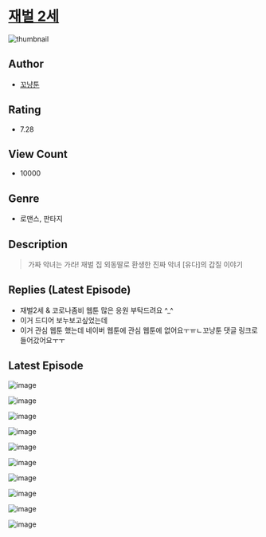 # [재벌 2세](https://comic.naver.com/challenge/list?titleId=810284)
![thumbnail](https://image-comic.pstatic.net/user_contents_data/challenge_comic/2023/05/23/365005/upload_7219605761544172089_480x623.jpeg)

## Author
- [꼬냥툰](https://comic.naver.com/artistTitle?id=365005)

## Rating
- 7.28

## View Count
- 10000

## Genre
- 로맨스, 판타지

## Description
> 가짜 악녀는 가라! 재벌 집 외동딸로 환생한 진짜 악녀 [유다]의 갑질 이야기

## Replies (Latest Episode)
- 재벌2세 & 코로나좀비 웹툰 많은 응원 부탁드려요 ^_^
- 이거 드디어 보누보고싶었는데
- 이거 관심 웹툰 했는데 네이버 웹툰에 관심 웹툰에 없어요ㅜㅠㄴ꼬냥툰 댓글 링크로 들어갔어요ㅜㅜ

## Latest Episode
![image](https://image-comic.pstatic.net/user_contents_data/challenge_comic/2023/05/23/365005/upload_7365693503528252002.jpeg)

![image](https://image-comic.pstatic.net/user_contents_data/challenge_comic/2023/05/23/365005/upload_7365132945066178100.jpeg)

![image](https://image-comic.pstatic.net/user_contents_data/challenge_comic/2023/05/23/365005/upload_7305228042630685798.jpeg)

![image](https://image-comic.pstatic.net/user_contents_data/challenge_comic/2023/05/23/365005/upload_4049411604161651301.jpeg)

![image](https://image-comic.pstatic.net/user_contents_data/challenge_comic/2023/05/23/365005/upload_4120846853881487922.jpeg)

![image](https://image-comic.pstatic.net/user_contents_data/challenge_comic/2023/05/23/365005/upload_4063431283550020912.jpeg)

![image](https://image-comic.pstatic.net/user_contents_data/challenge_comic/2023/05/23/365005/upload_7291953840662341170.jpeg)

![image](https://image-comic.pstatic.net/user_contents_data/challenge_comic/2023/05/23/365005/upload_3760846753904998455.jpeg)

![image](https://image-comic.pstatic.net/user_contents_data/challenge_comic/2023/05/23/365005/upload_7089844731410473781.jpeg)

![image](https://image-comic.pstatic.net/user_contents_data/challenge_comic/2023/05/23/365005/upload_3978985668112167731.jpeg)
